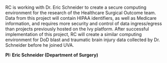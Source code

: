 RC is working with Dr. Eric Schneider to create a secure computing environment for the research of the Healthcare Surgical Outcome team. Data from this project will contain HIPAA identifiers, as well as Medicare information, and requires more security and control of data ingress/egress than projects previously hosted on the Ivy platform. After successful implementation of this project, RC will create a similar computing environment for DoD blast and traumatic brain injury data collected by Dr. Schneider before he joined UVA.

**PI: Eric Schneider (Department of Surgery)**
